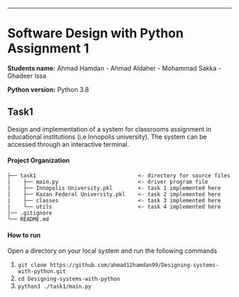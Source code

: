 ---
# Software Design with Python Assignment 1  
**Students name:** Ahmad Hamdan - Ahmad Aldaher - Mohammad Sakka - Ghadeer Issa

**Python version:** Python 3.8

## Task1  
Design and implementation of a system for classrooms assignment in educational institutions (i.e Innopolis university). The system can be accessed through an interactive terminal.  

#### Project Organization  
```
├── task1                                <- directory for source files 
|    ├── main.py                         <- driver program file 
|    ├── Innopolis University.pkl        <- task 1 implemented here 
|    ├── Kazan Federal University.pkl    <- task 2 implemented here 
|    ├── classes                         <- task 3 implemented here 
|    └── utils                           <- task 4 implemented here 
│── .gitignore                       
└── README.md
```  

#### How to run
Open a directory on your local system and run the following commands  
1. ```git clone https://github.com/ahmad12hamdan99/Designing-systems-with-python.git```  
2. ```cd Designing-systems-with-python ```  
3. ```python3 ./task1/main.py```  
